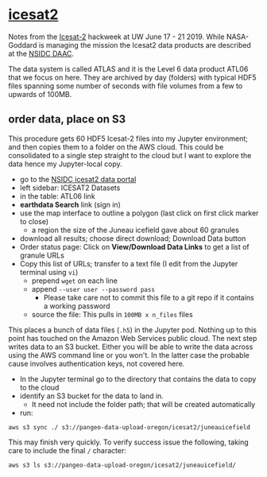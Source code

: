 # [icesat2](https://icesat-2.gsfc.nasa.gov)

Notes from the [Icesat-2](https://icesat-2.gsfc.nasa.gov) hackweek at UW June 17 - 21 2019. 
While NASA-Goddard is managing the mission the Icesat2 data products are
described at the [NSIDC DAAC](https://nsidc.org/data/icesat-2/products). 

The data system is called ATLAS and it is the Level 6 data product ATL06 that we focus on here. 
They are archived by day (folders) with typical HDF5 files spanning some number of seconds with 
file volumes from a few to upwards of 100MB.

## order data, place on S3 

This procedure gets 60 HDF5 Icesat-2 files into my Jupyter environment; and then copies them to a folder
on the AWS cloud. This could be consolidated to a single step straight to the cloud but I want to explore
the data hence my Jupyter-local copy. 

* go to the [NSIDC icesat2 data portal](https://nsidc.org/data/icesat-2/products)
* left sidebar: ICESAT2 Datasets
* in the table: ATL06 link
* **earthdata Search** link (sign in)
* use the map interface to outline a polygon (last click on first click marker to close)
  * a region the size of the Juneau icefield gave about 60 granules
* download all results; choose direct download; Download Data button
* Order status page: Click on **View/Download Data Links** to get a list of granule URLs
* Copy this list of URLs; transfer to a text file (I edit from the Jupyter terminal using `vi`)
  * prepend `wget` on each line
  * append `--user user --password pass`
    * Please take care not to commit this file to a git repo if it contains a working password
  * source the file: This pulls in `100MB x n_files` files
  
This places a bunch of data files (`.h5`) in the Jupyter pod. Nothing up to this point has touched on the Amazon Web Services
public cloud. The next step writes data to an S3 bucket. Either you will be able to write the data across using the AWS
command line or you won't. In the latter case the probable cause involves authentication keys, not covered here. 

* In the Jupyter terminal go to the directory that contains the data to copy to the cloud
* identify an S3 bucket for the data to land in. 
  * It need not include the folder path; that will be created automatically
* run:

```
aws s3 sync ./ s3://pangeo-data-upload-oregon/icesat2/juneauicefield
```

This may finish very quickly. To verify success issue the following, taking care to include the final `/` character:

```
aws s3 ls s3://pangeo-data-upload-oregon/icesat2/juneauicefield/
```


